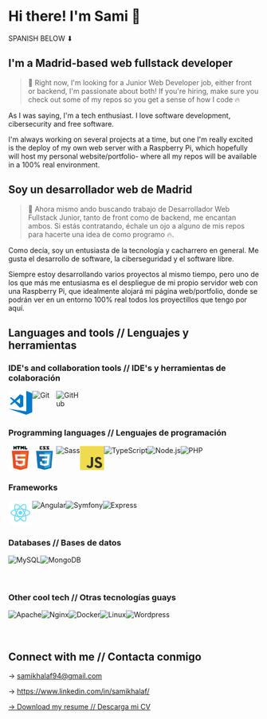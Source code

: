 # Hi there! I'm Sami 👋

SPANISH BELOW ⬇

## I'm a Madrid-based web fullstack developer

> 🚨 Right now, I'm looking for a Junior Web Developer job, either front or backend, I'm passionate about both! If you're hiring, make sure you check out some of my repos so you get a sense of how I code 🔥

As I was saying, I'm a tech enthusiast. I love software development, cibersecurity and free software.

I'm always working on several projects at a time, but one I'm really excited is the deploy of my own web server with a Raspberry Pi, which hopefully will host my personal website/portfolio- where all my repos will be available in a 100% real environment.

## Soy un desarrollador web de Madrid

> 🚨 Ahora mismo ando buscando trabajo de Desarrollador Web Fullstack Junior, tanto de front como de backend, me encantan ambos. Si estás contratando, échale un ojo a alguno de mis repos para hacerte una idea de como programo 🔥.

Como decía, soy un entusiasta de la tecnología y cacharrero en general. Me gusta el desarrollo de software, la ciberseguridad y el software libre.

Siempre estoy desarrollando varios proyectos al mismo tiempo, pero uno de los que más me entusiasma es el despliegue de mi propio servidor web con una Raspberry Pi, que idealmente alojará mi página web/portfolio, donde se podrán ver en un entorno 100% real todos los proyectillos que tengo por aquí.

## Languages and tools // Lenguajes y herramientas

### IDE's and collaboration tools // IDE's y herramientas de colaboración

<img align="left" alt="Visual Studio Code" width="48px" src="https://raw.githubusercontent.com/github/explore/80688e429a7d4ef2fca1e82350fe8e3517d3494d/topics/visual-studio-code/visual-studio-code.png" />
<img align="left" alt="Git" width="48px" src="https://git-scm.com/images/logos/downloads/Git-Icon-1788C.png" />
<img align="left" alt="GitHub" width="48px" src="https://image.flaticon.com/icons/png/512/25/25231.png" />
<br><br><br>

### Programming languages // Lenguajes de programación

<img align="left" alt="HTML5" height="48px" src="https://raw.githubusercontent.com/github/explore/80688e429a7d4ef2fca1e82350fe8e3517d3494d/topics/html/html.png" />
<img align="left" alt="CSS3" height="48px" src="https://raw.githubusercontent.com/github/explore/80688e429a7d4ef2fca1e82350fe8e3517d3494d/topics/css/css.png" />  
<img align="left" alt="Sass" height="48px" src="https://d2eip9sf3oo6c2.cloudfront.net/tags/images/000/001/057/full/scsslogo.png" />  
<img align="left" alt="JavaScript" height="48px" src="https://raw.githubusercontent.com/github/explore/80688e429a7d4ef2fca1e82350fe8e3517d3494d/topics/javascript/javascript.png" />
<img align="left" alt="TypeScript" height="48px" src="https://upload.wikimedia.org/wikipedia/commons/thumb/4/4c/Typescript_logo_2020.svg/1200px-Typescript_logo_2020.svg.png" />
<img align="left" alt="Node.js" height="48px" src="https://upload.wikimedia.org/wikipedia/commons/d/d9/Node.js_logo.svg" />
<img align="left" alt="PHP" height="48px" src="https://pngimg.com/uploads/php/php_PNG7.png" />
<br><br><br>

### Frameworks

<img align="left" alt="React" height="48px" src="https://raw.githubusercontent.com/github/explore/80688e429a7d4ef2fca1e82350fe8e3517d3494d/topics/react/react.png" />
<img align="left" alt="Angular" height="48px" src="https://upload.wikimedia.org/wikipedia/commons/thumb/c/cf/Angular_full_color_logo.svg/1200px-Angular_full_color_logo.svg.png" />
<img align="left" alt="Symfony" height="48px" src="https://avatars3.githubusercontent.com/u/143937?v=4" />
<img align="left" alt="Express" height="48px" src="https://d2eip9sf3oo6c2.cloudfront.net/tags/images/000/000/359/full/expressjslogo.png" />

<br><br><br>

### Databases // Bases de datos

<img align="left" alt="MySQL" height="48px" src="https://www.freepnglogos.com/uploads/logo-mysql-png/logo-mysql-securing-mysql-and-connecting-wso-servers-yasassri-blog-18.png" />
<img align="left" alt="MongoDB" height="48px" src="https://www.todavianose.com/wp-content/uploads/2018/04/mongo-db-design.png" />
<br><br><br>

### Other cool tech // Otras tecnologías guays

<img align="left" alt="Apache" height="48px" src="https://manualesit.com/wp-content/uploads/apache2-660x330.png" />
<img align="left" alt="Nginx" height="48px" src="https://linuxtips.us/wp-content/uploads/nginx-logo.png" />
<img align="left" alt="Docker" height="48px" src="https://www.docker.com/sites/default/files/social/docker_facebook_share.png" />
<img align="left" alt="Linux" height="48px" src="https://upload.wikimedia.org/wikipedia/commons/thumb/3/35/Tux.svg/1200px-Tux.svg.png" />
<img align="left" alt="Wordpress" height="48px" src="https://upload.wikimedia.org/wikipedia/commons/thumb/9/98/WordPress_blue_logo.svg/600px-WordPress_blue_logo.svg.png" />

<br><br><br>

## Connect with me // Contacta conmigo

→ samikhalaf94@gmail.com

→ https://www.linkedin.com/in/samikhalaf/

[→ Download my resume // Descarga mi CV](sami-khalaf-cv3.pdf)
